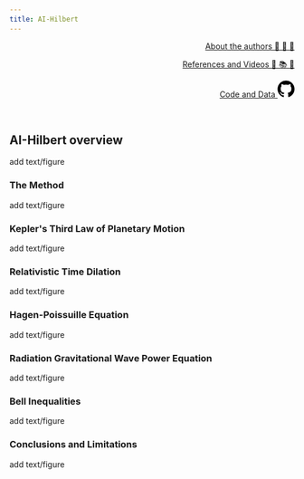 ```yaml
---
title: AI-Hilbert
---
```



<p align="right">
 <a href="https://ai-hilbert.github.io/authors"> About the authors 👤 👤 👤 </a>
</p>
<p align="right">
 <a href="https://ai-hilbert.github.io/references"> References and Videos 📖 📚 🎦 </a>
</p>
<p align="right">
 <a href="https://github.com/IBM/AI-Hilbert"> Code and Data  <img height="30" width="30" src="figures/github.svg" /> </a>
</p>

<br clear="left"/>

## AI-Hilbert overview

add text/figure
 
### The Method
 
add text/figure

### Kepler's Third Law of Planetary Motion

add text/figure


### Relativistic Time Dilation


add text/figure

### Hagen-Poissuille Equation
add text/figure

### Radiation Gravitational Wave Power Equation 
add text/figure

### Bell Inequalities
add text/figure


### Conclusions and Limitations
add text/figure


